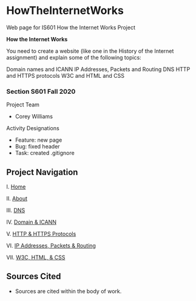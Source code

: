 # HowTheInternetWorks
Web page for IS601 How the Internet Works Project

**How the Internet Works**

You need to create a website (like one in the History of the Internet assignment) and explain some of the following topics:

 

Domain names and ICANN
IP Addresses, Packets and Routing
DNS
HTTP and HTTPS protocols
W3C and HTML and CSS


### Section S601 Fall 2020
Project Team
- Corey Williams

Activity Designations
- Feature: new page
- Bug: fixed header
- Task: created .gitignore  


## Project Navigation
I. [Home](https://github.com/coreyow/HowTheInternetWorks/blob/master/Index.html) 

II. [About](https://github.com/coreyow/HowTheInternetWorks/blob/master/About.html)

III. [DNS](https://github.com/coreyow/HowTheInternetWorks/blob/master/DNS.html)

IV. [Domain & ICANN](https://github.com/coreyow/HowTheInternetWorks/blob/master/DomainandICANN.html)

V. [HTTP & HTTPS Protocols](https://github.com/coreyow/HowTheInternetWorks/blob/master/HTTP.html)

VI. [IP Addresses, Packets & Routing](https://github.com/coreyow/HowTheInternetWorks/blob/master/IPAddresses.html)

VII. [W3C, HTML, & CSS](https://github.com/coreyow/HowTheInternetWorks/blob/master/W3C.html)


## Sources Cited
- Sources are cited within the body of work. 
